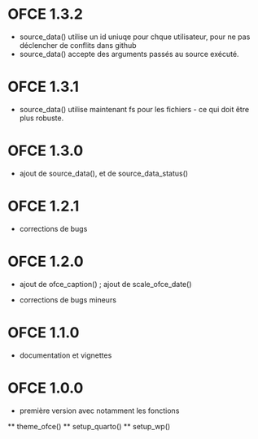 # OFCE 1.3.2

* source_data() utilise un id uniuqe pour chque utilisateur, pour ne pas déclencher de conflits dans github
* source_data() accepte des arguments passés au source exécuté.

# OFCE 1.3.1

* source_data() utilise maintenant fs pour les fichiers - ce qui doit être plus robuste.

# OFCE 1.3.0

* ajout de source_data(), et de source_data_status()

# OFCE 1.2.1

* corrections de bugs 

# OFCE 1.2.0
  
* ajout de ofce_caption() ; ajout de scale_ofce_date()

* corrections de bugs mineurs

# OFCE 1.1.0

* documentation et vignettes

# OFCE 1.0.0

* première version avec notamment les fonctions

** theme_ofce()
** setup_quarto()
** setup_wp()

